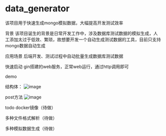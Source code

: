 # data_generator
该项目用于快速生成mongo模拟数据，大幅提高开发测试效率


背景
该项目诞生的背景是日常开发工作中，涉及数据库测试数据的模拟生成，人工添加太过于低效、繁琐，故想要开发一个自动生成测试数据的工具，目前只支持mongo数据自动生成


应用场景
后端开发、测试过程中自动批量生成数据库测试数据

快速启动
gin搭建的web服务，正常web运行，通过http调用即可



demo

结构体：
![image](https://user-images.githubusercontent.com/77766374/225532329-ae1229c0-c936-406a-803a-ec98b03c27ee.png)

post方法
![image](https://user-images.githubusercontent.com/77766374/225533580-46236f52-349f-41ea-9e03-60ba8fe19445.png)



todo
docker镜像（待做）

多种文件格式解析（待做）

多种模拟数据生成（待做）

